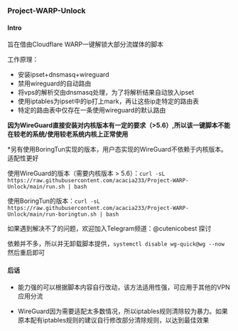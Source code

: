 ### Project-WARP-Unlock

#### Intro

旨在借由Cloudflare WARP一键解锁大部分流媒体的脚本

工作原理：

- 安装ipset+dnsmasq+wireguard
- 禁用wireguard的自动路由
- 将vps的解析交由dnsmasq处理，为了将解析结果自动放入ipset
- 使用iptables为ipset中的ip打上mark，再让这些ip走特定的路由表
- 特定的路由表中仅存在一条使用wireguard的默认路由

**因为WireGuard直接安装对内核版本有一定的要求（>5.6）,所以该一键脚本不能在较老的系统/使用较老系统内核上正常使用**

*另有使用BoringTun实现的版本，用户态实现的WireGuard不依赖于内核版本。适配性更好

使用WireGuard的版本（需要内核版本 > 5.6）：`curl -sL https://raw.githubusercontent.com/acacia233/Project-WARP-Unlock/main/run.sh | bash`

使用BoringTun的版本：`curl -sL https://raw.githubusercontent.com/acacia233/Project-WARP-Unlock/main/run-boringtun.sh | bash`

如果遇到解决不了的问题，欢迎加入Telegram频道：@cutenicobest 探讨

依赖并不多，所以并无卸载脚本提供，`systemctl disable wg-quick@wg --now` 然后重启即可



#### 后话

- 能力强的可以根据脚本内容自行改动，该方法适用性强，可应用于其他的VPN应用分流

- WireGuard因为需要适配太多数情况，所以iptables规则清除较为暴力。如果原本配有iptables规则的建议自行修改部分清除规则，以达到最佳效果





